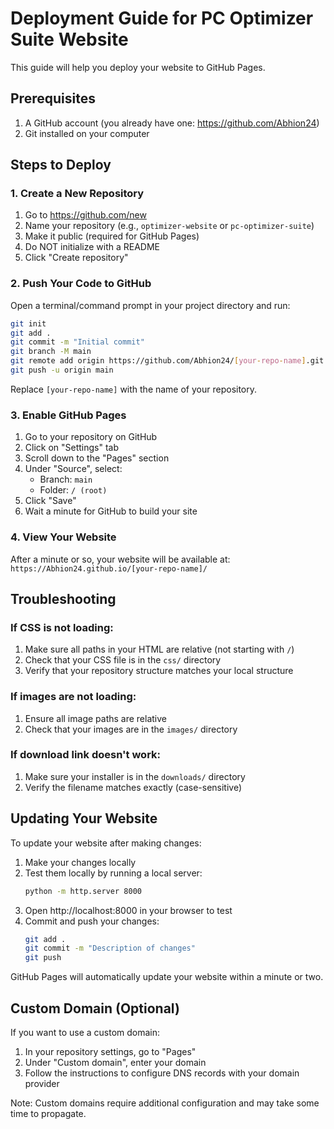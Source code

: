 # Deployment Guide for PC Optimizer Suite Website

This guide will help you deploy your website to GitHub Pages.

## Prerequisites

1. A GitHub account (you already have one: https://github.com/Abhion24)
2. Git installed on your computer

## Steps to Deploy

### 1. Create a New Repository

1. Go to https://github.com/new
2. Name your repository (e.g., `optimizer-website` or `pc-optimizer-suite`)
3. Make it public (required for GitHub Pages)
4. Do NOT initialize with a README
5. Click "Create repository"

### 2. Push Your Code to GitHub

Open a terminal/command prompt in your project directory and run:

```bash
git init
git add .
git commit -m "Initial commit"
git branch -M main
git remote add origin https://github.com/Abhion24/[your-repo-name].git
git push -u origin main
```

Replace `[your-repo-name]` with the name of your repository.

### 3. Enable GitHub Pages

1. Go to your repository on GitHub
2. Click on "Settings" tab
3. Scroll down to the "Pages" section
4. Under "Source", select:
   - Branch: `main`
   - Folder: `/ (root)`
5. Click "Save"
6. Wait a minute for GitHub to build your site

### 4. View Your Website

After a minute or so, your website will be available at:
`https://Abhion24.github.io/[your-repo-name]/`

## Troubleshooting

### If CSS is not loading:

1. Make sure all paths in your HTML are relative (not starting with `/`)
2. Check that your CSS file is in the `css/` directory
3. Verify that your repository structure matches your local structure

### If images are not loading:

1. Ensure all image paths are relative
2. Check that your images are in the `images/` directory

### If download link doesn't work:

1. Make sure your installer is in the `downloads/` directory
2. Verify the filename matches exactly (case-sensitive)

## Updating Your Website

To update your website after making changes:

1. Make your changes locally
2. Test them locally by running a local server:
   ```bash
   python -m http.server 8000
   ```
3. Open http://localhost:8000 in your browser to test
4. Commit and push your changes:
   ```bash
   git add .
   git commit -m "Description of changes"
   git push
   ```

GitHub Pages will automatically update your website within a minute or two.

## Custom Domain (Optional)

If you want to use a custom domain:

1. In your repository settings, go to "Pages"
2. Under "Custom domain", enter your domain
3. Follow the instructions to configure DNS records with your domain provider

Note: Custom domains require additional configuration and may take some time to propagate.